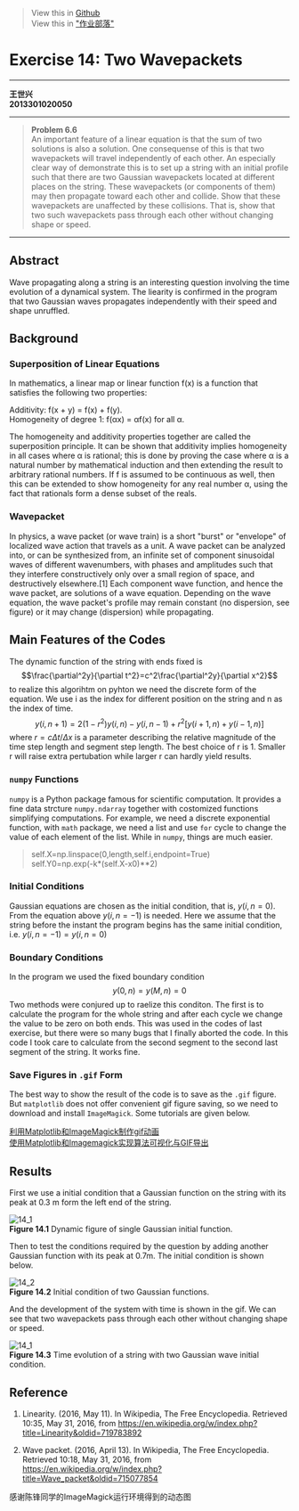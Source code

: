 ﻿> View this in [Github](https://github.com/ShixingWang/computationalphysics_N2013301020050/blob/master/Reports/Exercise14.md)         
> View this in ["作业部落"](https://www.zybuluo.com/ShixingWang/note/395476)

# Exercise 14: Two Wavepackets

---

__王世兴__      
__2013301020050__

---

> __Problem 6.6__      
> An important feature of a linear equation is that the sum of two solutions is also a solution. One consequense of this is that two wavepackets will travel independently of each other. An especially clear way of demonstrate this is to set up a string with an initial profile such that there are two Gaussian wavepackets located at different places on the string. These wavepackets (or components of them) may then propagate toward each other and collide. Show that these wavepackets are unaffected by these collisions. That is, show that two such wavepackets pass through each other without changing shape or speed.

---

## Abstract

Wave propagating along a string is an interesting question involving the time evolution of a dynamical system. The liearity is confirmed in the program that two Gaussian waves propagates independently with their speed and shape unruffled.

## Background

### Superposition of Linear Equations

In mathematics, a linear map or linear function f(x) is a function that satisfies the following two properties:

Additivity: f(x + y) = f(x) + f(y).       
Homogeneity of degree 1: f(αx) = αf(x) for all α.

The homogeneity and additivity properties together are called the superposition principle. It can be shown that additivity implies homogeneity in all cases where α is rational; this is done by proving the case where α is a natural number by mathematical induction and then extending the result to arbitrary rational numbers. If f is assumed to be continuous as well, then this can be extended to show homogeneity for any real number α, using the fact that rationals form a dense subset of the reals.

### Wavepacket

In physics, a wave packet (or wave train) is a short "burst" or "envelope" of localized wave action that travels as a unit. A wave packet can be analyzed into, or can be synthesized from, an infinite set of component sinusoidal waves of different wavenumbers, with phases and amplitudes such that they interfere constructively only over a small region of space, and destructively elsewhere.[1] Each component wave function, and hence the wave packet, are solutions of a wave equation. Depending on the wave equation, the wave packet's profile may remain constant (no dispersion, see figure) or it may change (dispersion) while propagating.

## Main Features of the Codes

The dynamic function of the string with ends fixed is 
$$\frac{\partial^2y}{\partial t^2}=c^2\frac{\partial^2y}{\partial x^2}$$
to realize this algorihtm on pyhton we need the discrete form of the equation. We use i as the index for different position on the string and n as the index of time.
$$y(i,n+1)=2(1-r^2)y(i,n)-y(i,n-1)+r^2[y(i+1,n)+y(i-1,n)]$$
where $r=c\Delta t/\Delta x$ is a parameter describing the relative magnitude of the time step length and segment step length. The best choice of r is 1. Smaller r will raise extra pertubation while larger r can hardly yield results.

### `numpy` Functions

`numpy` is a Python package famous for scientific computation. It provides a fine data strcture `numpy.ndarray` together with costomized functions simplifying computations. For example, we need a discrete exponential function, with `math` package, we need a list and use `for` cycle to change the value of each element of the list. While in `numpy`, things are much easier.

> self.X=np.linspace(0,length,self.i,endpoint=True)        
> self.Y0=np.exp(-k*(self.X-x0)**2)

### Initial Conditions

Gaussian equations are chosen as the initial condition, that is, $y(i,n=0)$. From the equation above $y(i,n=-1)$ is needed. Here we assume that the string before the instant the program begins has the same initial condition, i.e. $y(i,n=-1)=y(i,n=0)$

### Boundary Conditions

In the program we used the fixed boundary condition
$$y(0,n)=y(M,n)=0$$
Two methods were conjured up to raelize this conditon. The first is to calculate the program for the whole string and after each cycle we change the value to be zero on both ends. This was used in the codes of last exercise, but there were so many bugs that I finally aborted the code. In this code I took care to calculate from the second segment to the second last segment of the string. It works fine.

### Save Figures in `.gif` Form

The best way to show the result of the code is to save as the `.gif` figure. But `matplotlib` does not offer convenient gif figure saving, so we need to download and install `ImageMagick`. Some tutorials are given below. 

[利用Matplotlib和ImageMagick制作gif动画](http://blog.csdn.net/stereohomology/article/details/35845399)      
[使用Matplotlib和Imagemagick实现算法可视化与GIF导出](http://www.hankcs.com/ml/using-matplotlib-and-imagemagick-to-realize-the-algorithm-visualization-and-gif-export.html)

## Results

First we use a initial condition that a Gaussian function on the string with its peak at 0.3 m form the left end of the string. 

![14_1](https://raw.githubusercontent.com/ShixingWang/computationalphysics_N2013301020050/master/Pictures/14_1.gif)      
__Figure 14.1__ Dynamic figure of single Gaussian initial function.

Then to test the conditions required by the question by adding another Gaussian function with its peak at 0.7m. The initial condition is shown below.

![14_2](https://raw.githubusercontent.com/ShixingWang/computationalphysics_N2013301020050/master/Pictures/14_2.png)      
__Figure 14.2__ Initial condition of two Gaussian functions.

And the development of the system with time is shown in the gif. We can see that two wavepackets pass through each other without changing shape or speed.

![14_1](https://raw.githubusercontent.com/ShixingWang/computationalphysics_N2013301020050/master/Pictures/14_3.gif)      
__Figure 14.3__ Time evolution of a string with two Gaussian wave initial condition.

## Reference

1. Linearity. (2016, May 11). In Wikipedia, The Free Encyclopedia. Retrieved 10:35, May 31, 2016, from https://en.wikipedia.org/w/index.php?title=Linearity&oldid=719783892

2. Wave packet. (2016, April 13). In Wikipedia, The Free Encyclopedia. Retrieved 10:18, May 31, 2016, from https://en.wikipedia.org/w/index.php?title=Wave_packet&oldid=715077854
 
感谢陈锋同学的ImageMagick运行环境得到的动态图
